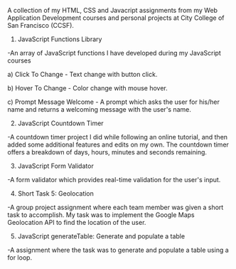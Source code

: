 A collection of my HTML, CSS and Javacript assignments from my Web Application Development courses and personal projects at City College of San Francisco (CCSF). 

1) JavaScript Functions Library

-An array of JavaScript functions I have developed during my JavaScript courses

a) Click To Change - Text change with button click. 

b) Hover To Change - Color change with mouse hover.

c) Prompt Message Welcome - A prompt which asks the user for his/her name and returns a welcoming message with the user's name. 


2) JavaScript Countdown Timer 

-A countdown timer project I did while following an online tutorial, and then added some additional features and edits on my own. The countdown timer offers a breakdown of days, hours, minutes and seconds remaining. 


3) JavaScript Form Validator

-A form validator which provides real-time validation for the user's input. 


4) Short Task 5: Geolocation 

-A group project assignment where each team member was given a short task to accomplish. My task was to implement the Google Maps Geolocation API to find the location of the user. 


5) JavaScript generateTable: Generate and populate a table 

-A assignment where the task was to generate and populate a table using a for loop.
